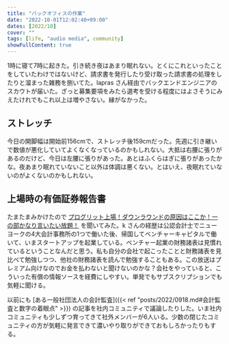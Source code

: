 ```yaml
---
title: "バックオフィスの作業"
date: "2022-10-01T12:02:40+09:00"
dates: [2022/10]
cover: ""
tags: [life, "audio media", community]
showFullContent: true
---
```


1時に寝て7時に起きた。引き続き夜はあまり眠れない。とくにこれといったことをしていたわけではないけど、請求書を発行したり受け取った請求書の処理をしたりと溜まった雑務を捌いてた。lapras さん経由でバックエンドエンジニアのスカウトが届いた。ざっと募集要項をみたら選考を受ける程度にはよさそうにみえたけれでもこれ以上は増やさない。縁がなかった。

## ストレッチ

今日の開脚幅は開始前156cmで、ストレッチ後159cmだった。先週に引き継いで数値が悪化していてよくなくなっているのかもしれない。大抵は右腰に張りがあるのだけど、今日は左腰に張りがあった。あとはふくらはぎに張りがあったかな。夜あまり眠れていないこと以外は体調は悪くない。とはいえ、夜眠れていないのがよくないのかもしれない。

## 上場時の有価証券報告書

たまたまみかけたので [プログリット上場！ダウンラウンドの原因はここか！一の部かなり言いたい放題！](https://voicy.jp/channel/32/396619) を聞いてみた。k さんの経歴は公認会計士でニューヨークの4大会計事務所の1つで働いた後、帰国してベンチャーキャピタルで働いて、いまスタートアップを起業している。ベンチャー起業の財務諸表は見慣れているということなんだと思う。私も自分の会社で起こったことと財務諸表を見比べて勉強しつつ、他社の財務諸表を読んで勉強することもある。この放送はプレミアム向けなのでお金を払わないと聞けないのかな？会社をやっていると、こういった有償の情報ソースを経費にしやすい。単発でもサブスクリプションでも気軽に聞ける。

以前にも [ある一般社団法人の会計監査]({{< ref "posts/2022/0918.md#会計監査と数字の着眼点" >}}) の記事を社内コミュニティで議論したりした。いま社内コミュニティも少しずつ育ってきて社外メンバーが6人いる。少数の閉じたコミュニティの方が気軽に発言できて濃いやり取りができておもしろかったりもする。
